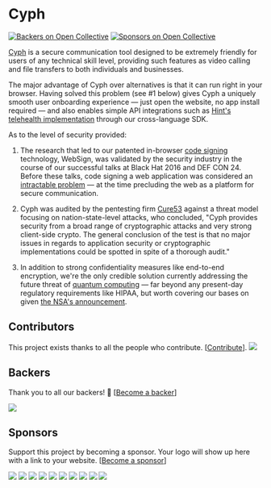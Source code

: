 # Cyph
[![Backers on Open Collective](https://opencollective.com/cyph/backers/badge.svg)](#backers)
 [![Sponsors on Open Collective](https://opencollective.com/cyph/sponsors/badge.svg)](#sponsors) 

[Cyph](https://www.cyph.com) is a secure communication tool designed to be
extremely friendly for users of any technical skill level, providing such
features as video calling and file transfers to both individuals and businesses.

The major advantage of Cyph over alternatives is that it can run right in your
browser. Having solved this problem (see #1 below) gives Cyph a uniquely smooth
user onboarding experience — just open the website, no app install required —
and also enables simple API integrations such as
[Hint's telehealth implementation](https://support.hint.com/integrations/cyph-integration)
through our cross-language SDK.

As to the level of security provided:

1. The research that led to our patented in-browser
[code signing](https://en.wikipedia.org/wiki/Code_signing) technology,
WebSign, was validated by the security industry in the course of our
successful talks at Black Hat 2016 and DEF CON 24. Before these talks, code
signing a web application was considered an
[intractable problem](https://news.ycombinator.com/item?id=7903720) — at the time
precluding the web as a platform for secure communication.

2. Cyph was audited by the pentesting firm [Cure53](https://cure53.de) against a threat
model focusing on nation-state-level attacks, who concluded, "Cyph provides security from
a broad range of cryptographic attacks and very strong client-side crypto. The general
conclusion of the test is that no major issues in regards to application security or
cryptographic implementations could be spotted in spite of a thorough audit."

3. In addition to strong confidentiality measures like end-to-end encryption, we're
the only credible solution currently addressing the future threat of
[quantum computing](https://uwaterloo.ca/institute-for-quantum-computing/quantum-computing-101)
— far beyond any present-day regulatory requirements like HIPAA, but worth covering
our bases on given [the NSA's announcement](https://www.fredericjacobs.com/blog/2016/01/27/NSA-QC).

## Contributors

This project exists thanks to all the people who contribute. [[Contribute](CONTRIBUTING.md)].
<a href="https://github.com/cyph/cyph/graphs/contributors"><img src="https://opencollective.com/cyph/contributors.svg?width=890&button=false" /></a>


## Backers

Thank you to all our backers! 🙏 [[Become a backer](https://opencollective.com/cyph#backer)]

<a href="https://opencollective.com/cyph#backers" target="_blank"><img src="https://opencollective.com/cyph/backers.svg?width=890"></a>


## Sponsors

Support this project by becoming a sponsor. Your logo will show up here with a link to your website. [[Become a sponsor](https://opencollective.com/cyph#sponsor)]

<a href="https://opencollective.com/cyph/sponsor/0/website" target="_blank"><img src="https://opencollective.com/cyph/sponsor/0/avatar.svg"></a>
<a href="https://opencollective.com/cyph/sponsor/1/website" target="_blank"><img src="https://opencollective.com/cyph/sponsor/1/avatar.svg"></a>
<a href="https://opencollective.com/cyph/sponsor/2/website" target="_blank"><img src="https://opencollective.com/cyph/sponsor/2/avatar.svg"></a>
<a href="https://opencollective.com/cyph/sponsor/3/website" target="_blank"><img src="https://opencollective.com/cyph/sponsor/3/avatar.svg"></a>
<a href="https://opencollective.com/cyph/sponsor/4/website" target="_blank"><img src="https://opencollective.com/cyph/sponsor/4/avatar.svg"></a>
<a href="https://opencollective.com/cyph/sponsor/5/website" target="_blank"><img src="https://opencollective.com/cyph/sponsor/5/avatar.svg"></a>
<a href="https://opencollective.com/cyph/sponsor/6/website" target="_blank"><img src="https://opencollective.com/cyph/sponsor/6/avatar.svg"></a>
<a href="https://opencollective.com/cyph/sponsor/7/website" target="_blank"><img src="https://opencollective.com/cyph/sponsor/7/avatar.svg"></a>
<a href="https://opencollective.com/cyph/sponsor/8/website" target="_blank"><img src="https://opencollective.com/cyph/sponsor/8/avatar.svg"></a>
<a href="https://opencollective.com/cyph/sponsor/9/website" target="_blank"><img src="https://opencollective.com/cyph/sponsor/9/avatar.svg"></a>


